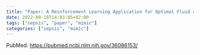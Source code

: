 ```yaml
---
title: "Paper: A Reinforcement Learning Application for Optimal Fluid and Vasopressor Interventions in Septic ICU Patients"
date: 2022-09-18T14:03:05+02:00
tags: ["sepsis", "paper", "mimic"]
categories: ["sepsis", "mimic"]
---
```


PubMed: https://pubmed.ncbi.nlm.nih.gov/36086153/
